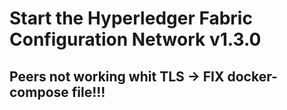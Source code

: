 # Start the Hyperledger Fabric Configuration Network v1.3.0

## Peers not working whit TLS &rightarrow; FIX docker-compose file!!!
